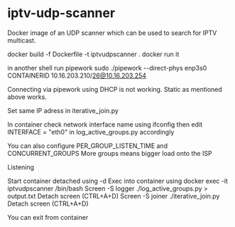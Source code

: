 # iptv-udp-scanner

Docker image of an UDP scanner which can be used to search for IPTV multicast.

docker build -f Dockerfile -t iptvudpscanner .
docker run it

in another shell run pipework
sudo ./pipework --direct-phys enp3s0 CONTAINERID 10.16.203.210/26@10.16.203.254

Connecting via pipework using DHCP is not working. Static as mentioned above works.

Set same IP adress in iterative_join.py

In container check network interface name using ifconfig
then edit INTERFACE = "eth0" in log_active_groups.py accordingly

You can also configure
PER_GROUP_LISTEN_TIME and CONCURRENT_GROUPS
More groups means bigger load onto the ISP

Listening

Start container detached using -d
Exec into container using docker exec -it iptvudpscanner /bin/bash
Screen -S logger
./log_active_groups.py > output.txt
Detach screen (CTRL+A+D)
Screen -S joiner
./iterative_join.py
Detach screen (CTRL+A+D)

You can exit from container
